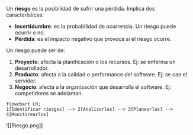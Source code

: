Un **riesgo** es la posibilidad de sufrir una pérdida. Implica dos características:

- **Incertidumbre**: es la probabilidad de ocurrencia. Un riesgo puede ocurrir o no.
- **Pérdida**: es el impacto negativo que provoca si el riesgo ocurre.

Un riesgo puede ser de:

1. **Proyecto**: afecta la planificación o los recursos. Ej: se enferma un desarrollador.
2. **Producto**: afecta a la calidad o performance del software. Ej: se cae el servidor.
3. **Negocio**: afecta a la organización que desarrolla el software. Ej: competidores se adelantan.

```mermaid
flowchart LR;
1[Identificar riesgos] --> 2[Analizarlos] --> 3[Planearlos] --> 4[Monitorearlos]
```

![[Riesgo.png]]
